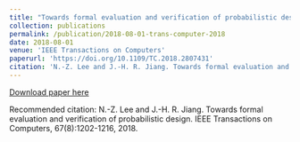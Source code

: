 ```yaml
---
title: "Towards formal evaluation and verification of probabilistic design"
collection: publications
permalink: /publication/2018-08-01-trans-computer-2018
date: 2018-08-01
venue: 'IEEE Transactions on Computers'
paperurl: 'https://doi.org/10.1109/TC.2018.2807431'
citation: 'N.-Z. Lee and J.-H. R. Jiang. Towards formal evaluation and verification of probabilistic design. IEEE Transactions on Computers, 67(8):1202-1216, 2018.'
---
```


<a href='https://doi.org/10.1109/TC.2018.2807431'>Download paper here</a>

Recommended citation: N.-Z. Lee and J.-H. R. Jiang. Towards formal evaluation and verification of probabilistic design. IEEE Transactions on Computers, 67(8):1202-1216, 2018.